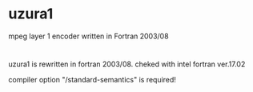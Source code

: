 # uzura1
mpeg layer 1 encoder written in Fortran 2003/08  
#
uzura1 is rewritten in fortran 2003/08.
cheked with intel fortran ver.17.02

compiler option "/standard-semantics" is required!
#
#
